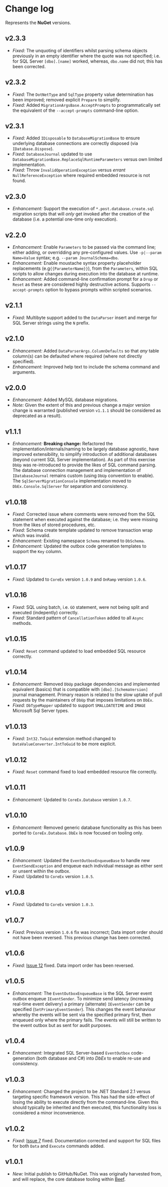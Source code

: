 ﻿# Change log

Represents the **NuGet** versions.

## v2.3.3
- *Fixed:* The unquoting of identifiers whilst parsing schema objects previously in an empty identifier where the quote was not specified; i.e. for SQL Server `[dbo].[name]` worked, whereas, `dbo.name` did not; this has been corrected.

## v2.3.2
- *Fixed:* The `DotNetType` and `SqlType` property value determination has been improved; removed explicit `Prepare` to simplify.
- *Fixed:* Added `MigrationArgsBase.AcceptPrompts` to programmatically set the equivalent of the `--accept-prompts` command-line option. 

## v2.3.1
- *Fixed:* Added `IDisposable` to `DatabaseMigrationBase` to ensure underlying database connections are correctly disposed (via `IDatabase.Dispose`).
- *Fixed:* `DatabaseJournal` updated to use `DatabaseMigrationBase.ReplaceSqlRuntimeParameters` versus own limited implementation.
- *Fixed:* Throw `InvalidOperationException` versus _errant_ `NullReferenceException` where required embedded resource is not found.

## v2.3.0
- *Enhancement:* Support the execution of `*.post.database.create.sql` migration scripts that will _only_ get invoked after the creation of the database (i.e. a potential one-time only execution).

## v2.2.0
- *Enhancement:* Enable `Parameters` to be passed via the command line; either adding, or overridding any pre-configured values. Use `-p|--param Name=Value` syntax; e.g. `--param JournalSchema=dbo`.
- *Enhancement:* Enable moustache syntax property placeholder replacements (e.g`{{ParameterName}}`), from the `Parameters`, within SQL scripts to allow changes during execution into the database at runtime.
- *Enhancement:* Added command-line confirmation prompt for a `Drop` or `Reset` as these are considered highly destructive actions. Supports `--accept-prompts` option to bypass prompts within scripted scenarios.

## v2.1.1
- *Fixed:* Multibyte support added to the `DataParser` insert and merge for SQL Server strings using the `N` prefix.

## v2.1.0
- *Enhancement:* Added `DataParserArgs.ColumnDefaults` so that _any_ table column(s) can be defaulted where required (where not directly specified).
- *Enhancement:* Improved help text to include the schema command and arguments.

## v2.0.0
- *Enhancement:* Added MySQL database migrations.
- *Note:* Given the extent of this and previous change a major version change is warranted (published version `v1.1.1` should be considered as deprecated as a result).

## v1.1.1
- *Enhancement:* **Breaking change:** Refactored the implementation/internals/naming to be largely database agnostic, have improved extensibility, to simplify introduction of additional databases (beyond current SQL Server implementation). As part of this exercise `DbUp` was re-introduced to provide the likes of SQL command parsing. The database connection management and implementation of `IDatabaseJournal` remains custom (using `DbUp` convention to enable). The `SqlServerMigrationConsole` implementation moved to `DbEx.Console.SqlServer` for separation and consistency.

## v1.0.18
- *Fixed:* Corrected issue where comments were removed from the SQL statement when executed against the database; i.e. they were missing from the likes of stored procedures, etc.
- *Fixed:* Schema create template updated to remove transaction wrap which was invalid.
- *Enhancement:* Existing namespace `Schema` renamed to `DbSchema`.
- *Enhancement:* Updated the outbox code generation templates to support the `Key` column.

## v1.0.17
- *Fixed:* Updated to `CoreEx` version `1.0.9` and `OnRamp` version `1.0.6`.

## v1.0.16
- *Fixed:* SQL using batch, i.e. `GO` statement, were not being split and executed (indepently) correctly.
- *Fixed:* Standard pattern of `CancellationToken` added to all `Async` methods.

## v1.0.15
- *Fixed:* `Reset` command updated to load embedded SQL resource correctly.

## v1.0.14
- *Enhancement:* Removed `DbUp` package dependencies and implemented equivalent (basics) that is compatible with `[dbo].[SchemaVersion]` journal management. Primary reason is related to the slow uptake of pull requests by the maintainers of `DbUp` that imposes limitations on `DbEx`.
- *Fixed:* `DbTypeMapper` updated to support `SMALLDATETIME` and `IMAGE` Microsoft Sql Server types.

## v1.0.13
- *Fixed:* `Int32.ToGuid` extension method changed to `DataValueConverter.IntToGuid` to be more explicit.

## v1.0.12
- *Fixed:* `Reset` command fixed to load embedded resource file correctly.

## v1.0.11
- *Enhancement:* Updated to `CoreEx.Database` version `1.0.7`.

## v1.0.10
- *Enhancement:* Removed generic database functionality as this has been ported to `CoreEx.Database`. `DbEx` is now focused on tooling only.

## v1.0.9
- *Enhancement:* Updated the `EventOutboxEnqueueBase` to handle new `EventSendException` and enqueue each individual message as either sent or unsent within the outbox.
- *Fixed:* Updated to `CoreEx` version `1.0.5`.

## v1.0.8
- *Fixed:* Updated to `CoreEx` version `1.0.3`.

## v1.0.7
- *Fixed:* Previous version `1.0.6` fix was incorrect; Data import order should not have been reversed. This previous change has been corrected. 

## v1.0.6
- *Fixed:* [Issue 12](https://github.com/Avanade/DbEx/issues/12) fixed. Data import order has been reversed.

## v1.0.5
- *Enhancement:* The `EventOutboxEnqueueBase` is the SQL Server event outbox enqueue `IEventSender`. To minimize send latency (increasing real-time event delivery) a primary (alternate) `IEventSender` can be specified (`SetPrimaryEventSender`). This changes the event behaviour whereby the events will be sent via the specified primary first, then enqueued only where the primary fails. The events will still be written to the event outbox but as sent for audit purposes.

## v1.0.4
- *Enhancement:* Integrated SQL Server-based `EventOutbox` code-generation (both database and C#) into _DbEx_ to enable re-use and consistency.

## v1.0.3
- *Enhancement:* Changed the project to be .NET Standard 2.1 versus targeting specific framework version. This has had the side-effect of losing the ability to execute directly from the command-line. Given this should typically be inherited and then executed, this functionality loss is considered a minor inconvenience.

## v1.0.2
- *Fixed:* [Issue 7](https://github.com/Avanade/DbEx/issues/7) fixed. Documentation corrected and support for SQL files for both `Data` and `Execute` commands added.

## v1.0.1
- *New:* Initial publish to GitHub/NuGet. This was originally harvested from, and will replace, the core database tooling within [Beef](https://github.com/Avanade/Beef/tree/master/tools/Beef.Database.Core).